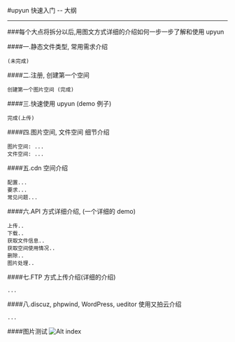 #upyun 快速入门 -- 大纲  

-----  

###每个大点将拆分以后,用图文方式详细的介绍如何一步一步了解和使用 upyun

####一.静态文件类型, 常用需求介绍

```
(未完成)

```
  
####二.注册, 创建第一个空间  

```   
创建第一个图片空间 (完成)

```   
####三.快速使用 upyun (demo 例子)

```
完成(上传)

```

####四.图片空间, 文件空间 细节介绍

```  
图片空间: ...  
文件空间: ...

```
   
####五.cdn 空间介绍

```
配置...
要求...
常见问题...

```

####六.API 方式详细介绍, (一个详细的 demo)

```
上传..
下载..
获取文件信息..
获取空间使用情况..
删除..
图片处理..

```

####七.FTP 方式上传介绍(详细的介绍)

```
...

```
####八.discuz, phpwind, WordPress, ueditor 使用又拍云介绍

```
...

```
####图片测试
![Alt index](http://upyun-blog-pic.b0.upaiyun.com/upyunBlog/index.png)